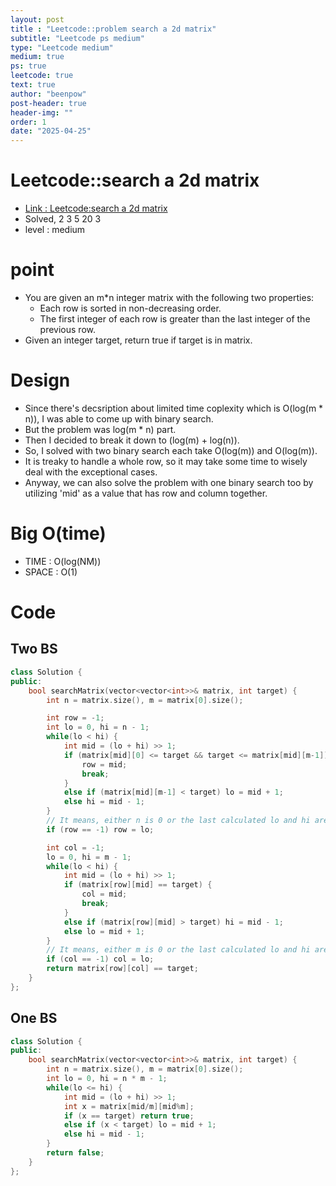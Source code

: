 ```yaml
---
layout: post
title : "Leetcode::problem search a 2d matrix"
subtitle: "Leetcode ps medium"
type: "Leetcode medium"
medium: true
ps: true
leetcode: true
text: true
author: "beenpow"
post-header: true
header-img: ""
order: 1
date: "2025-04-25"
---
```


# Leetcode::search a 2d matrix
- [Link : Leetcode:search a 2d matrix](https://leetcode.com/problems/search-a-2d-matrix/description/?envType=company&envId=google&favoriteSlug=google-thirty-days)
- Solved, 2 3 5 20 3
- level : medium

# point
- You are given an m*n integer matrix with the following two properties:
    - Each row is sorted in non-decreasing order.
    - The first integer of each row is greater than the last integer of the previous row.
- Given an integer target, return true if target is in matrix.

# Design
- Since there's decsription about limited time coplexity which is O(log(m * n)), I was able to come up with binary search.
- But the problem was log(m * n) part.
- Then I decided to break it down to (log(m) + log(n)).
- So, I solved with two binary search each take O(log(m)) and O(log(m)).
- It is treaky to handle a whole row, so it may take some time to wisely deal with the exceptional cases.
- Anyway, we can also solve the problem with one binary search too by utilizing 'mid' as a value that has row and column together.

# Big O(time)
- TIME : O(log(NM))
- SPACE : O(1)

# Code

## Two BS
```cpp
class Solution {
public:
    bool searchMatrix(vector<vector<int>>& matrix, int target) {
        int n = matrix.size(), m = matrix[0].size();

        int row = -1;
        int lo = 0, hi = n - 1;
        while(lo < hi) {
            int mid = (lo + hi) >> 1;
            if (matrix[mid][0] <= target && target <= matrix[mid][m-1]) {
                row = mid;
                break;
            }
            else if (matrix[mid][m-1] < target) lo = mid + 1;
            else hi = mid - 1;
        }
        // It means, either n is 0 or the last calculated lo and hi are row.
        if (row == -1) row = lo;

        int col = -1;
        lo = 0, hi = m - 1;
        while(lo < hi) {
            int mid = (lo + hi) >> 1;
            if (matrix[row][mid] == target) {
                col = mid;
                break;
            }
            else if (matrix[row][mid] > target) hi = mid - 1;
            else lo = mid + 1;
        }
        // It means, either m is 0 or the last calculated lo and hi are row.
        if (col == -1) col = lo;
        return matrix[row][col] == target;
    }
};
```

## One BS

```cpp
class Solution {
public:
    bool searchMatrix(vector<vector<int>>& matrix, int target) {
        int n = matrix.size(), m = matrix[0].size();
        int lo = 0, hi = n * m - 1;
        while(lo <= hi) {
            int mid = (lo + hi) >> 1;
            int x = matrix[mid/m][mid%m];
            if (x == target) return true;
            else if (x < target) lo = mid + 1;
            else hi = mid - 1;
        }
        return false;
    }
};
```